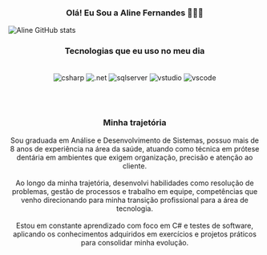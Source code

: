 

<h3 align="center">Olá! Eu Sou a Aline Fernandes 🙋🏻‍♀️</h3>

![Aline GitHub stats](https://github-readme-stats.vercel.app/api?username=Aline-Fernandez&theme=neon)

<div align="center">
<h3><strong>Tecnologias que eu uso no meu dia</strong></h3>

<div style="display: inline_block"><br/>
  <img align="center" alt="csharp" src="https://img.shields.io/badge/c%23-%23239120.svg?style=for-the-badge&logo=csharp&logoColor=white" />
  <img align="center" alt=".net" src="https://img.shields.io/badge/.NET-5C2D91?style=for-the-badge&logo=.net&logoColor=white" />
  <img align="center" alt="sqlserver" src="https://img.shields.io/badge/Microsoft_SQL_Server-CC2927?style=for-the-badge&logo=microsoft-sql-server&logoColor=white" />
  <img align="center" alt="vstudio" src="https://img.shields.io/badge/Visual%20Studio-5C2D91.svg?style=for-the-badge&logo=visual-studio&logoColor=white" />
  <img align="center" alt="vscode" src="https://img.shields.io/badge/Visual%20Studio%20Code-0078d7.svg?style=for-the-badge&logo=visual-studio-code&logoColor=white" />
</div>

<br/><br/>

<h3>Minha trajetória</h3>

<p align="center" style="max-width:600px">
Sou graduada em Análise e Desenvolvimento de Sistemas, possuo mais de 8 anos de experiência na área da saúde, atuando como técnica em prótese dentária em ambientes que exigem organização, precisão e atenção ao cliente.<br/><br/>
Ao longo da minha trajetória, desenvolvi habilidades como resolução de problemas, gestão de processos e trabalho em equipe, competências que venho direcionando para minha transição profissional para a área de tecnologia.<br/><br/>
Estou em constante aprendizado com foco em C# e testes de software, aplicando os conhecimentos adquiridos em exercícios e projetos práticos para consolidar minha evolução.
</p>

</div>
